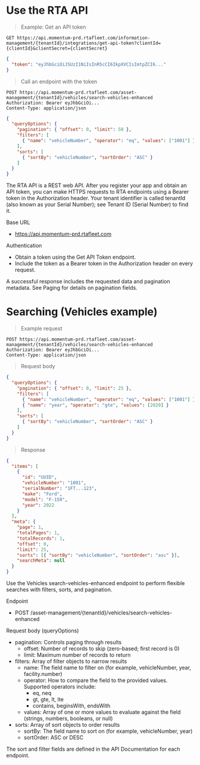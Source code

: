 # Use the RTA API
> Example: Get an API token

```http
GET https://api.momentum-prd.rtafleet.com/information-management/{tenantId}/integrations/get-api-token?clientId={clientId}&clientSecret={clientSecret}
```

```json
{
  "token": "eyJhbGciOiJSUzI1NiIsInR5cCI6IkpXVCIsImtpZCI6..."
}
```

> Call an endpoint with the token

```http
POST https://api.momentum-prd.rtafleet.com/asset-management/{tenantId}/vehicles/search-vehicles-enhanced
Authorization: Bearer eyJhbGciOi...
Content-Type: application/json
```

```json
{
  "queryOptions": {
    "pagination": { "offset": 0, "limit": 50 },
    "filters": [
      { "name": "vehicleNumber", "operator": "eq", "values": ["1001"] }
    ],
    "sorts": [
      { "sortBy": "vehicleNumber", "sortOrder": "ASC" }
    ]
  }
}
```

The RTA API is a REST web API. After you register your app and obtain an API token, you can make HTTPS requests to RTA endpoints using a Bearer token in the Authorization header. Your tenant identifier is called tenantId (also known as your Serial Number); see Tenant ID (Serial Number) to find it.

Base URL
- https://api.momentum-prd.rtafleet.com

Authentication

- Obtain a token using the Get API Token endpoint.
- Include the token as a Bearer token in the Authorization header on every request.

A successful response includes the requested data and pagination metadata. See Paging for details on pagination fields.

# Searching (Vehicles example)
> Example request

```http
POST https://api.momentum-prd.rtafleet.com/asset-management/{tenantId}/vehicles/search-vehicles-enhanced
Authorization: Bearer eyJhbGciOi...
Content-Type: application/json
```

> Request body

```json
{
  "queryOptions": {
    "pagination": { "offset": 0, "limit": 25 },
    "filters": [
      { "name": "vehicleNumber", "operator": "eq", "values": ["1001"] },
      { "name": "year", "operator": "gte", "values": [2020] }
    ],
    "sorts": [
      { "sortBy": "vehicleNumber", "sortOrder": "ASC" }
    ]
  }
}
```

> Response

```json
{
  "items": [
    {
      "id": "UUID",
      "vehicleNumber": "1001",
      "serialNumber": "1FT...123",
      "make": "Ford",
      "model": "F-150",
      "year": 2022
    }
  ],
  "meta": {
    "page": 1,
    "totalPages": 1,
    "totalRecords": 1,
    "offset": 0,
    "limit": 25,
    "sorts": [{ "sortBy": "vehicleNumber", "sortOrder": "asc" }],
    "searchMeta": null
  }
}
```

Use the Vehicles search-vehicles-enhanced endpoint to perform flexible searches with filters, sorts, and pagination.

Endpoint
- POST /asset-management/{tenantId}/vehicles/search-vehicles-enhanced

Request body (queryOptions)

- pagination: Controls paging through results
  - offset: Number of records to skip (zero-based; first record is 0)
  - limit: Maximum number of records to return
- filters: Array of filter objects to narrow results
  - name: The field name to filter on (for example, vehicleNumber, year, facility.number)
  - operator: How to compare the field to the provided values. Supported operators include:
      - eq, neq
      - gt, gte, lt, lte
      - contains, beginsWith, endsWith
  - values: Array of one or more values to evaluate against the field (strings, numbers, booleans, or null)
- sorts: Array of sort objects to order results
  - sortBy: The field name to sort on (for example, vehicleNumber, year)
  - sortOrder: ASC or DESC

The sort and filter fields are defined in the API Documentation for each endpoint.
